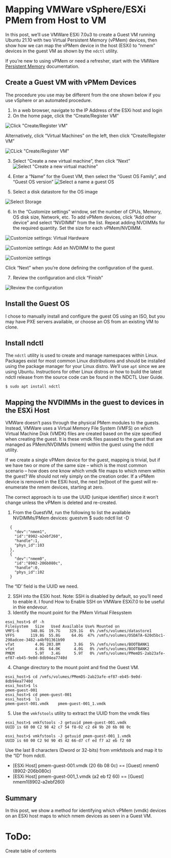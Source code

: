# Mapping VMWare vSphere/ESXi PMem from Host to VM

In this post, we’ll use VMWare ESXi 7.0u3 to create a Guest VM running Ubuntu 21.10 with two Virtual Persistent Memory (vPMem) devices, then show how we can map the vPMem device in the host (ESXi) to “nmem” devices in the guest VM as shown by the `ndctl` utility.

If you’re new to using vPMem or need a refresher, start with the VMWare [Persistent Memory](https://docs.vmware.com/en/VMware-vSphere/7.0/com.vmware.vsphere.resmgmt.doc/GUID-EB72D358-9C2C-4FBD-81A9-A145E155CE31.html) documentation.

## Create a Guest VM with vPMem Devices
The procedure you use may be different from the one shown below if you use vSphere or an automated procedure.

1. In a web browser, navigate to the IP Address of the ESXi host and login
2. On the home page, click the “Create/Register VM”

![Click "Create/Register VM"](https://user-images.githubusercontent.com/21182867/166822739-3cc23eaa-5dd1-46f8-918d-1f18b89b9b7e.jpg)

Alternatively, click “Virtual Machines” on the left, then click “Create/Register VM”

![CLick "Create/Register VM"](https://user-images.githubusercontent.com/21182867/166822845-e835a97c-8ffa-488f-9fc1-678eb914cb55.jpg)

3. Select “Create a new virtual machine”, then click “Next”
![Select "Create a new virtual machine"](https://user-images.githubusercontent.com/21182867/166822931-2d6ed787-1139-497d-9444-e7ed1e966e5c.jpg)

4. Enter a “Name” for the Guest VM, then select the “Guest OS Family”, and “Guest OS version”
![Select a name a guest OS](https://user-images.githubusercontent.com/21182867/166823119-05abb5cb-bb7d-4534-8cd2-043e8bb49471.jpg)

5. Select a disk datastore for the OS image

![Select Storage](https://user-images.githubusercontent.com/21182867/166823182-99b75bad-096b-4cd5-b2a2-4360af7c59bf.jpg)

6. In the “Customize settings” window, set the number of CPUs, Memory, OS disk size, Network, etc. To add vPMem devices, click “Add other device” and select “NVDIMM” from the list. Repeat adding NVDIMMs for the required quantity. Set the size for each vPMem/NVDIMM.
 
![Customize settings: Virtual Hardware](https://user-images.githubusercontent.com/21182867/166823251-a4f93580-dad7-4763-ac9f-3c584180a5ab.jpg)

![Customize settings: Add an NVDIMM to the guest](https://user-images.githubusercontent.com/21182867/166823365-73c10f53-9823-4e80-bb16-d14ec4df9af5.jpg)

![Customize settings](https://user-images.githubusercontent.com/21182867/166823470-aa662d08-b4b1-4d13-bb0f-73c38ea88686.jpg)

Click “Next” when you’re done defining the configuration of the guest.

7. Review the configuration and click “Finish”

![Review the configuration](https://user-images.githubusercontent.com/21182867/166823581-cd89f0a4-ba09-472f-bc28-6ef20c90c884.jpg)

## Install the Guest OS
I chose to manually install and configure the guest OS using an ISO, but you may have PXE servers available, or choose an OS from an existing VM to clone.

## Install ndctl
The `ndctl` utility is used to create and manage namespaces within Linux. Packages exist for most common Linux distributions and should be installed using the package manager for your Linux distro. We’ll use `apt` since we are using Ubuntu. Instructions for other Linux distros or how to build the latest ndctl release from the source code can be found in the NDCTL User Guide.

`$ sudo apt install ndctl`

## Mapping the NVDIMMs in the guest to devices in the ESXi Host
VMWare doesn’t pass through the physical PMem modules to the guests. Instead, VMWare uses a Virtual Memory File System (VMFS) on which Virtual Machine Disk (VMDK) files are created based on the size specified when creating the guest. It is these vmdk files passed to the guest that are managed as PMem/NVDIMMs (nmem) within the guest using the ndctl utility.

If we create a single vPMem device for the guest, mapping is trivial, but if we have two or more of the same size – which is the most common scenario – how does one know which vmdk file maps to which nmem within the guest? We should not rely simply on the creation order. If a vPMem device is removed in the ESXi host, the next [re]boot of the guest will re-enumerate the nmem devices, starting at zero.

The correct approach is to use the UUID (unique identifier) since it won’t change unless the vPMem is deleted and re-created.

1. From the GuestVM, run the following to list the available NVDIMMs/PMem devices:
guestvm $ sudo ndctl list -D
```
  {
    "dev":"nmem1",
    "id":"8902-a2ebf260",
    "handle":1,
    "phys_id":103
  },
  {
    "dev":"nmem0",
    "id":"8902-206b080c",
    "handle":0,
    "phys_id":102
  }
```

The “ID’ field is the UUID we need.

2. SSH into the ESXi host. Note: SSH is disabled by default, so you’ll need to enable it. I found How to Enable SSH on VMWare ESXi7.0 to be useful in thie endevour.
3. Identify the mount point for the PMem Virtual Filesystem

```
esxi_host>$ df -h
Filesystem   Size   Used Available Use% Mounted on
VMFS-6     348.8G  19.7G    329.1G   6% /vmfs/volumes/datastore1
VFFS       119.8G  55.8G     64.0G  47% /vmfs/volumes/OSDATA-620d5bc1-298adcee-3482-a4bf01361b90
vfat         4.0G 203.8M      3.8G   5% /vmfs/volumes/BOOTBANK1
vfat         4.0G  64.0K      4.0G   0% /vmfs/volumes/BOOTBANK2
PMEM         5.9T   3.4G      5.9T   0% /vmfs/volumes/PMemDS-2ab23afe-ef87-eb45-9e0d-8db94ea7740d
```

4. Change directory to the mount point and find the Guest VM.
```
esxi_host>$ cd /vmfs/volumes/PMemDS-2ab23afe-ef87-eb45-9e0d-8db94ea7740d
esxi_host>$ ls
pmem-guest-001
esxi_host>$ cd pmem-guest-001
esxi_host>$  ls
pmem-guest-001.vmdk    pmem-guest-001_1.vmdk
```

5. Use the `vmkfstools` utility to extract the UUID from the vmdk files
```
esxi_host>$ vmkfstools -J getuuid pmem-guest-001.vmdk
UUID is 60 00 C2 98 42 c7 54 f8-02 c2 d4 9b 20 6b 08 0c

esxi_host>$ vmkfstools -J getuuid pmem-guest-001_1.vmdk
UUID is 60 00 C2 9d 90 45 42 66-d7 cf ed f7 a2 eb f2 60
```

Use the last 8 characters (Dword or 32-bits) from vmkfstools and map it to the “ID” from ndctl.

- [ESXi Host] pmem-guest-001.vmdk (20 6b 08 0c) == [Guest] nmem0 (8902-206b080c)
- [ESXi Host] pmem-guest-001_1.vmdk (a2 eb f2 60) == [Guest] nmem1(8902-a2ebf260)

## Summary
In this post, we show a method for identifying which vPMem (vmdk) devices on an ESXi host maps to which nmem devices as seen in a Guest VM.

# ToDo:
Create table of contents
